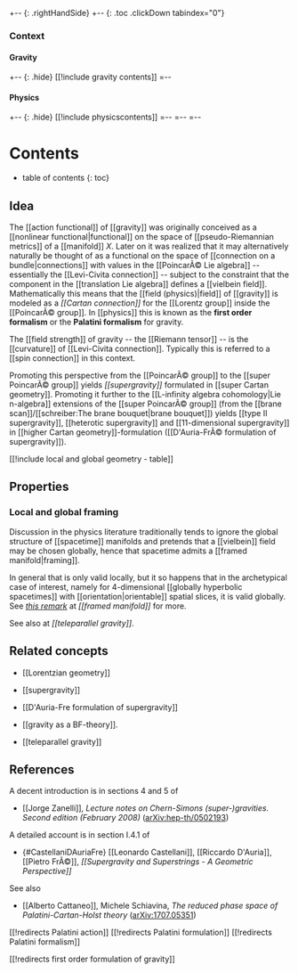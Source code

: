
+-- {: .rightHandSide}
+-- {: .toc .clickDown tabindex="0"}
### Context
#### Gravity
+-- {: .hide}
[[!include gravity contents]]
=--
#### Physics
+-- {: .hide}
[[!include physicscontents]]
=--
=--
=--

# Contents
* table of contents
{: toc}

## Idea

The [[action functional]] of [[gravity]] was originally conceived as a [[nonlinear functional|functional]] on the space of [[pseudo-Riemannian metrics]] of a [[manifold]] $X$. Later on it was realized that it may alternatively naturally be thought of as a functional on the space of [[connection on a bundle|connections]] with values in the [[PoincarÃ© Lie algebra]] -- essentially the [[Levi-Civita connection]] -- subject to the constraint that the component in the [[translation Lie algebra]] defines a [[vielbein field]]. Mathematically this means that the [[field (physics)|field]] of [[gravity]] is modeled as a _[[Cartan connection]]_ for the [[Lorentz group]] inside the [[PoincarÃ© group]]. In [[physics]] this is known as the **first order formalism** or the **Palatini formalism** for gravity. 

The [[field strength]] of gravity -- the [[Riemann tensor]] -- is the [[curvature]] of [[Levi-Civita connection]]. Typically this is referred to a [[spin connection]] in this context.

Promoting this perspective from the [[PoincarÃ© group]] to the [[super PoincarÃ© group]] yields _[[supergravity]]_ formulated in [[super Cartan geometry]]. Promoting it further to the [[L-infinity algebra cohomology|Lie n-algebra]] extensions of the [[super PoincarÃ© group]] (from the [[brane scan]]/[[schreiber:The brane bouquet|brane bouquet]]) yields [[type II supergravity]], [[heterotic supergravity]] and [[11-dimensional supergravity]] in [[higher Cartan geometry]]-formulation ([[D'Auria-FrÃ© formulation of supergravity]]).

[[!include local and global geometry - table]]

## Properties

### Local and global framing

Discussion in the physics literature traditionally tends to ignore the global structure of [[spacetime]] manifolds and pretends that a [[vielbein]] field may be chosen globally, hence that spacetime admits a [[framed manifold|framing]].

In general that is only valid locally, but it so happens that in the archetypical case of interest, namely for 4-dimensional [[globally hyperbolic spacetimes]] with [[orientation|orientable]] spatial slices, it is valid globally. See _[this remark](framed+manifold#In4dFirstOrderGravity)_ at _[[framed manifold]]_ for more.

See also at _[[teleparallel gravity]]_.

## Related concepts 

* [[Lorentzian geometry]]

* [[supergravity]]

* [[D'Auria-Fre formulation of supergravity]]

* [[gravity as a BF-theory]].

* [[teleparallel gravity]]

## References

A decent introduction is in sections 4 and 5 of 

* [[Jorge Zanelli]], _Lecture notes on Chern-Simons (super-)gravities. Second edition (February 2008)_ ([arXiv:hep-th/0502193](http://arxiv.org/abs/hep-th/0502193))

A detailed account is in section I.4.1 of

* {#CastellaniDAuriaFre} [[Leonardo Castellani]], [[Riccardo D'Auria]], [[Pietro FrÃ©]], _[[Supergravity and Superstrings - A Geometric Perspective]]_

See also

* [[Alberto Cattaneo]], Michele Schiavina, _The reduced phase space of Palatini-Cartan-Holst theory_ ([arXiv:1707.05351](https://arxiv.org/abs/1707.05351))


[[!redirects Palatini action]]
[[!redirects Palatini formulation]]
[[!redirects Palatini formalism]]

[[!redirects first order formulation of gravity]]